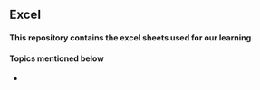 ## Excel 

#### This repository contains the excel sheets used for our learning

#### Topics mentioned below

- 
